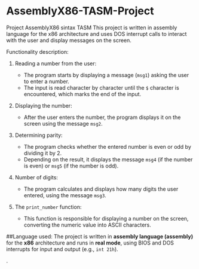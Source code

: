 # AssemblyX86-TASM-Project
Project AssemblyX86 sintax TASM 
This project is written in assembly language for the x86 architecture and uses DOS interrupt calls to interact with the user and display messages on the screen.

 Functionality description:
1. Reading a number from the user:
   - The program starts by displaying a message (`msg1`) asking the user to enter a number.
   - The input is read character by character until the `$` character is encountered, which marks the end of the input.

2. Displaying the number:
   - After the user enters the number, the program displays it on the screen using the message `msg2`.

3. Determining parity:
   - The program checks whether the entered number is even or odd by dividing it by 2.
   - Depending on the result, it displays the message `msg4` (if the number is even) or `msg5` (if the number is odd).

4. Number of digits:
   - The program calculates and displays how many digits the user entered, using the message `msg3`.

5. The `print_number` function:
   - This function is responsible for displaying a number on the screen, converting the numeric value into ASCII characters.

##Language used:
The project is written in **assembly language (assembly)** for the **x86** architecture and runs in **real mode**, using BIOS and DOS interrupts for input and output (e.g., `int 21h`).

.
